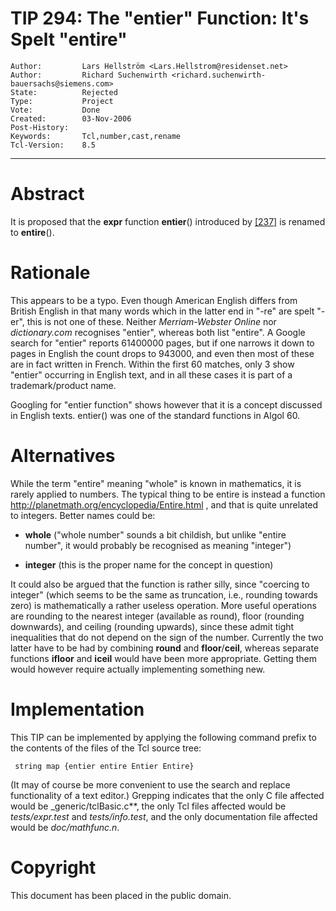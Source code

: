# TIP 294: The "entier" Function: It's Spelt "entire"
	Author:         Lars Hellström <Lars.Hellstrom@residenset.net>
	Author:         Richard Suchenwirth <richard.suchenwirth-bauersachs@siemens.com>
	State:          Rejected
	Type:           Project
	Vote:           Done
	Created:        03-Nov-2006
	Post-History:   
	Keywords:       Tcl,number,cast,rename
	Tcl-Version:    8.5
-----

# Abstract

It is proposed that the **expr** function **entier**\(\) introduced by [[237]](237.md)
is renamed to **entire**\(\).

# Rationale

This appears to be a typo. Even though American English differs from British
English in that many words which in the latter end in "-re" are spelt "-er",
this is not one of these. Neither _Merriam-Webster Online_ nor
_dictionary.com_ recognises "entier", whereas both list "entire". A Google
search for "entier" reports 61400000 pages, but if one narrows it down to
pages in English the count drops to 943000, and even then most of these are in
fact written in French. Within the first 60 matches, only 3 show "entier"
occurring in English text, and in all these cases it is part of a
trademark/product name.

Googling for "entier function" shows however that it is a concept discussed in
English texts. entier\(\) was one of the standard functions in Algol 60.

# Alternatives

While the term "entire" meaning "whole" is known in mathematics, it is rarely
applied to numbers. The typical thing to be entire is instead a function
<http://planetmath.org/encyclopedia/Entire.html> , and that is quite unrelated
to integers. Better names could be:

 * **whole** \("whole number" sounds a bit childish, but unlike "entire
   number", it would probably be recognised as meaning "integer"\)

 * **integer** \(this is the proper name for the concept in question\)

It could also be argued that the function is rather silly, since "coercing to
integer" \(which seems to be the same as truncation, i.e., rounding towards
zero\) is mathematically a rather useless operation. More useful operations are
rounding to the nearest integer \(available as round\), floor \(rounding
downwards\), and ceiling \(rounding upwards\), since these admit tight
inequalities that do not depend on the sign of the number.  Currently the two
latter have to be had by combining **round** and **floor**/**ceil**,
whereas separate functions **ifloor** and **iceil** would have been more
appropriate. Getting them would however require actually implementing
something new.

# Implementation

This TIP can be implemented by applying the following command prefix to the
contents of the files of the Tcl source tree:

	 string map {entier entire Entier Entire}

\(It may of course be more convenient to use the search and replace
functionality of a text editor.\) Grepping indicates that the only C file
affected would be _generic/tclBasic.c**, the only Tcl files affected would
be _tests/expr.test_ and _tests/info.test_, and the only documentation
file affected would be _doc/mathfunc.n_.

# Copyright

This document has been placed in the public domain.

